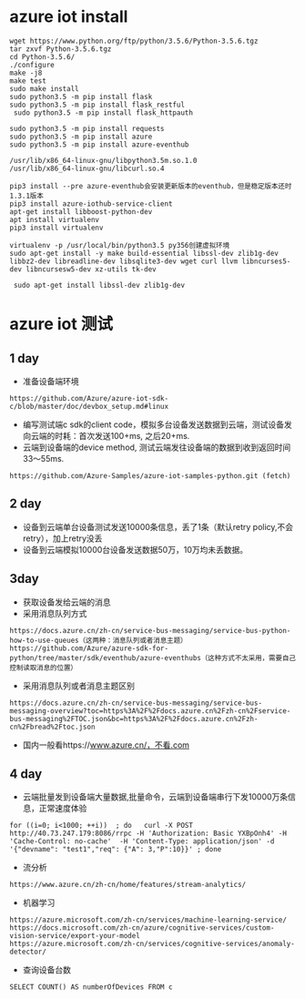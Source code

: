 # azure iot install
```
wget https://www.python.org/ftp/python/3.5.6/Python-3.5.6.tgz
tar zxvf Python-3.5.6.tgz
cd Python-3.5.6/
./configure
make -j8
make test
sudo make install
sudo python3.5 -m pip install flask
sudo python3.5 -m pip install flask_restful
 sudo python3.5 -m pip install flask_httpauth

sudo python3.5 -m pip install requests
sudo python3.5 -m pip install azure
sudo python3.5 -m pip install azure-eventhub

/usr/lib/x86_64-linux-gnu/libpython3.5m.so.1.0
/usr/lib/x86_64-linux-gnu/libcurl.so.4

pip3 install --pre azure-eventhub会安装更新版本的eventhub，但是稳定版本还时1.3.1版本
pip3 install azure-iothub-service-client
apt-get install libboost-python-dev
apt install virtualenv
pip3 install virtualenv

virtualenv -p /usr/local/bin/python3.5 py356创建虚拟环境
sudo apt-get install -y make build-essential libssl-dev zlib1g-dev libbz2-dev libreadline-dev libsqlite3-dev wget curl llvm libncurses5-dev libncursesw5-dev xz-utils tk-dev

 sudo apt-get install libssl-dev zlib1g-dev
```
# azure iot 测试
## 1 day
* 准备设备端环境
```
https://github.com/Azure/azure-iot-sdk-c/blob/master/doc/devbox_setup.md#linux
```
* 编写测试端c sdk的client code，模拟多台设备发送数据到云端，测试设备发向云端的时耗：首次发送100+ms, 之后20+ms.
* 云端到设备端的device method, 测试云端发往设备端的数据到收到返回时间33～55ms.
```
https://github.com/Azure-Samples/azure-iot-samples-python.git (fetch)
```
## 2 day
* 设备到云端单台设备测试发送10000条信息，丢了1条（默认retry policy,不会retry），加上retry没丢
* 设备到云端模拟10000台设备发送数据50万，10万均未丢数据。
## 3day
* 获取设备发给云端的消息
* 采用消息队列方式
```
https://docs.azure.cn/zh-cn/service-bus-messaging/service-bus-python-how-to-use-queues（这两种：消息队列或者消息主题）
https://github.com/Azure/azure-sdk-for-python/tree/master/sdk/eventhub/azure-eventhubs（这种方式不太采用，需要自己控制读取消息的位置）
```
* 采用消息队列或者消息主题区别
```
https://docs.azure.cn/zh-cn/service-bus-messaging/service-bus-messaging-overview?toc=https%3A%2F%2Fdocs.azure.cn%2Fzh-cn%2Fservice-bus-messaging%2FTOC.json&bc=https%3A%2F%2Fdocs.azure.cn%2Fzh-cn%2Fbread%2Ftoc.json
```
* 国内一般看https://www.azure.cn/，不看.com
## 4 day
* 云端批量发到设备端大量数据,批量命令，云端到设备端串行下发10000万条信息，正常速度体验
```
for ((i=0; i<1000; ++i))  ; do   curl -X POST http://40.73.247.179:8086/rrpc -H 'Authorization: Basic YXBpOnh4' -H 'Cache-Control: no-cache'  -H 'Content-Type: application/json' -d '{"devname": "test1","req": {"A": 3,"P":10}}' ; done
```
* 流分析
```
https://www.azure.cn/zh-cn/home/features/stream-analytics/
```
* 机器学习
```
https://azure.microsoft.com/zh-cn/services/machine-learning-service/
https://docs.microsoft.com/zh-cn/azure/cognitive-services/custom-vision-service/export-your-model
https://azure.microsoft.com/zh-cn/services/cognitive-services/anomaly-detector/
```
* 查询设备台数
```
SELECT COUNT() AS numberOfDevices FROM c
```
